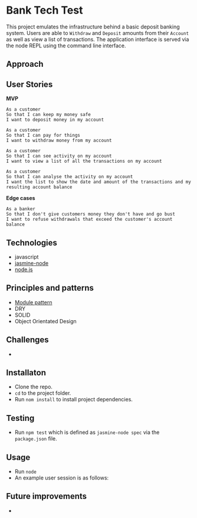 # Bank Tech Test
This project emulates the infrastructure behind a basic deposit banking system. Users are able to `Withdraw` and `Deposit` amounts from their `Account` as well as view a list of transactions. The application interface is served via the node REPL using the command line interface.

## Approach

## User Stories
**MVP**
```
As a customer
So that I can keep my money safe
I want to deposit money in my account

As a customer
So that I can pay for things
I want to withdraw money from my account

As a customer
So that I can see activity on my account
I want to view a list of all the transactions on my account

As a customer
So that I can analyse the activity on my account
I want the list to show the date and amount of the transactions and my resulting account balance
```

**Edge cases**
```
As a banker
So that I don't give customers money they don't have and go bust
I want to refuse withdrawals that exceed the customer's account balance
```

## Technologies
- javascript
- [jasmine-node](https://github.com/mhevery/jasmine-node)
- [node.js](https://nodejs.org/en/)

## Principles and patterns
- [Module pattern](https://en.wikipedia.org/wiki/Module_pattern)
- DRY
- SOLID
- Object Orientated Design

## Challenges
-

## Installaton
- Clone the repo.
- `cd` to the project folder.
- Run `nom install` to install project dependencies.

## Testing
- Run `npm test` which is defined as `jasmine-node spec` via the `package.json` file.

## Usage
- Run `node`
- An example user session is as follows:

## Future improvements
-
